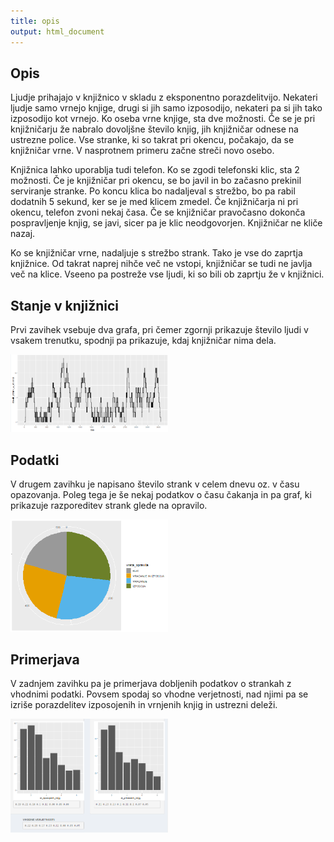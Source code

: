 ```yaml
---
title: opis
output: html_document
---
```




## Opis

Ljudje prihajajo v knjižnico v skladu z eksponentno porazdelitvijo. Nekateri ljudje samo vrnejo knjige, drugi si jih samo izposodijo, nekateri pa si jih tako izposodijo kot vrnejo. Ko oseba vrne knjige, sta dve možnosti. Če se je pri knjižničarju že nabralo dovoljšne število knjig, jih knjižničar odnese na ustrezne police. Vse stranke, ki so takrat pri okencu, počakajo, da se knjižničar vrne. V nasprotnem primeru začne streči novo osebo.

Knjižnica lahko uporablja tudi telefon. Ko se zgodi telefonski klic, sta 2 možnosti. Če je knjižničar pri okencu, se bo javil in bo začasno prekinil serviranje stranke. Po koncu klica bo nadaljeval s strežbo, bo pa rabil dodatnih 5 sekund, ker se je med klicem zmedel. Če knjižničarja ni pri okencu, telefon zvoni nekaj časa. Če se knjižničar pravočasno dokonča pospravljenje knjig, se javi, sicer pa je klic neodgovorjen. Knjižničar ne kliče nazaj.

Ko se knjižničar vrne, nadaljuje s strežbo strank. Tako je vse do zaprtja knjižnice. Od takrat naprej nihče več ne vstopi, knjižničar se tudi ne javlja več na klice. Vseeno pa postreže vse ljudi, ki so bili ob zaprtju že v knjižnici.

## Stanje v knjižnici

Prvi zavihek vsebuje dva grafa, pri čemer zgornji prikazuje število ljudi v vsakem trenutku, spodnji pa prikazuje, kdaj knjižničar nima dela.

<img src="www/knjiznicar.png" title="plot of chunk pressure" alt="plot of chunk pressure" width="50%" />

## Podatki

V drugem zavihku je napisano število strank v celem dnevu oz. v času opazovanja. Poleg tega je še nekaj podatkov o času čakanja in pa graf, ki prikazuje razporeditev strank glede na opravilo.  

<img src="www/vrste.png" title="plot of chunk graf_opravila" alt="plot of chunk graf_opravila" width="50%" />

## Primerjava

V zadnjem zavihku pa je primerjava dobljenih podatkov o strankah z vhodnimi podatki. Povsem spodaj so vhodne verjetnosti, nad njimi pa se izriše porazdelitev izposojenih in vrnjenih knjig in ustrezni deleži.

<img src="www/primerjava.png" title="plot of chunk graf_primerjava" alt="plot of chunk graf_primerjava" width="50%" />
